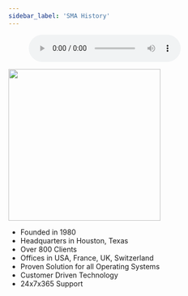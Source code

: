 ```yaml
---
sidebar_label: 'SMA History'
---
```


<figure>
<audio controls="controls">
  <source type="audio/mp3" src="audiobasic/SMATechnologies.mp3"></source>
  <p>Your browser does not support the audio element.</p>
</audio>
</figure>


<img src="imgbasic/Picture1.png" width="300"></img>

* Founded in 1980
* Headquarters in Houston, Texas
* Over 800 Clients
* Offices in USA, France, UK, Switzerland
* Proven Solution for all Operating Systems 
* Customer Driven Technology
* 24x7x365 Support 

